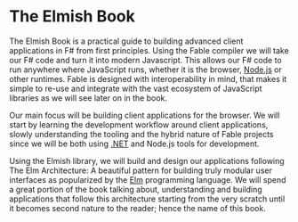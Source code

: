 # The Elmish Book

The Elmish Book is a practical guide to building advanced client applications in F# from first principles. Using the  Fable compiler we will take our F# code and turn it into modern Javascript. This allows our F# code to run anywhere where JavaScript runs, whether it is the browser, [Node.js][nodejs] or other runtimes. Fable is designed with interoperability in mind, that makes it simple to re-use and integrate with the vast ecosystem of JavaScript libraries as we will see later on in the book.

Our main focus will be building client applications for the browser. We will start by learning the development workflow around client applications, slowly understanding the tooling and the hybrid nature of Fable projects since we will be both using [.NET][dotnet] and Node.js tools for development.

Using the Elmish library, we will build and design our applications following The Elm Architecture: A beautiful pattern for building truly modular user interfaces as popularized by the [Elm][elm] programming language. We will spend a great portion of the book talking about, understanding and building applications that follow this architecture starting from the very scratch until it becomes second nature to the reader; hence the name of this book.

[elm]:https://elm-lang.org/
[nodejs]:https://nodejs.org/en/
[dotnet]:https://dotnet.microsoft.com/
